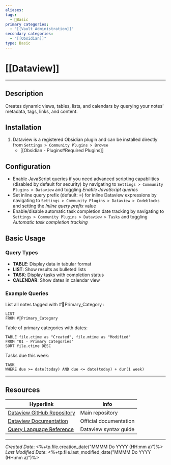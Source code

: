 ```yaml
---
aliases:
tags:
  - 📝Basic
primary categories:
  - "[[Vault Administration]]"
secondary categories:
  - "[[Obsidian]]"
type: Basic
---
```

# [[Dataview]]

***

## Description

Creates dynamic views, tables, lists, and calendars by querying your notes' metadata, tags, links, and content.

## Installation

1. Dataview is a registered Obsidian plugin and can be installed directly from `Settings > Community Plugins > Browse`
	* [[Obsidian - Plugins#Required Plugins]]

## Configuration

* Enable JavaScript queries if you need advanced scripting capabilities (disabled by default for security) by navigating to `Settings > Community Plugins > Dataview` and toggling *Enable JavaScript queries*
* Set inline query prefix (default: =) for inline Dataview expressions by navigating to `Settings > Community Plugins > Dataview > Codeblocks` and setting the *Inline query prefix* value
* Enable/disable automatic task completion date tracking by navigating to `Settings > Community Plugins > Dataview > Tasks` and toggling *Automatic task completion tracking*

## Basic Usage

### Query Types

* **TABLE**: Display data in tabular format
* **LIST**: Show results as bulleted lists
* **TASK**: Display tasks with completion status
* **CALENDAR**: Show dates in calendar view

### Example Queries

List all notes tagged with #🥇Primary_Category  :
```dataview
LIST
FROM #🥇Primary_Category 
```

Table of primary categories with dates:
```dataview
TABLE file.ctime as "Created", file.mtime as "Modified"
FROM "01 - Primary Categories"
SORT file.ctime DESC
```

Tasks due this week:
```dataview
TASK
WHERE due >= date(today) AND due <= date(today) + dur(1 week)
```

***
## Resources

| Hyperlink                                                                                       | Info                   |
| ----------------------------------------------------------------------------------------------- | ---------------------- |
| [Dataview GitHub Repository](https://github.com/blacksmithgu/obsidian-dataview)                 | Main repository        |
| [Dataview Documentation](https://blacksmithgu.github.io/obsidian-dataview/)                     | Official documentation |
| [Query Language Reference](https://blacksmithgu.github.io/obsidian-dataview/queries/structure/) | Dataview syntax guide  |

***

*Created Date*: <%+tp.file.creation_date("MMMM Do YYYY (HH:mm a)")%>  
*Last Modified Date*: <%+tp.file.last_modified_date("MMMM Do YYYY (HH:mm a)")%>
